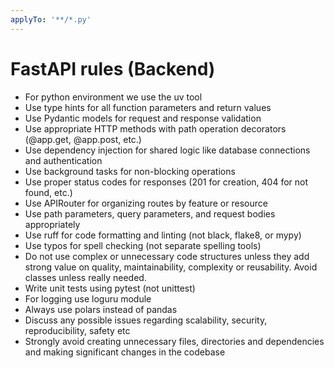 ```yaml
---
applyTo: '**/*.py'
---
```


# FastAPI rules (Backend)
- For python environment we use the uv tool
- Use type hints for all function parameters and return values
- Use Pydantic models for request and response validation
- Use appropriate HTTP methods with path operation decorators (@app.get, @app.post, etc.)
- Use dependency injection for shared logic like database connections and authentication
- Use background tasks for non-blocking operations
- Use proper status codes for responses (201 for creation, 404 for not found, etc.)
- Use APIRouter for organizing routes by feature or resource
- Use path parameters, query parameters, and request bodies appropriately
- Use ruff for code formatting and linting (not black, flake8, or mypy)
- Use typos for spell checking (not separate spelling tools)
- Do not use complex or unnecessary code structures unless they add strong value on quality, maintainability, complexity or reusability. Avoid classes unless really needed.
- Write unit tests using pytest (not unittest)
- For logging use loguru module
- Always use polars instead of pandas
- Discuss any possible issues regarding scalability, security, reproducibility, safety etc
- Strongly avoid creating unnecessary files, directories and dependencies and making significant changes in the codebase

